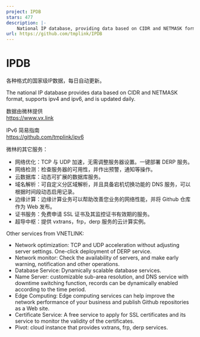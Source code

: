 ```yaml
---
project: IPDB
stars: 477
description: |-
    National IP database, providing data based on CIDR and NETMASK format, supporting IPv4 and IPv6.
url: https://github.com/tmplink/IPDB
---
```


# IPDB
各种格式的国家级IP数据，每日自动更新。     
  
The national IP database provides data based on CIDR and NETMASK format, supports ipv4 and ipv6, and is updated daily.      

数据由微林提供  
https://www.vx.link   

IPv6 简易指南  
https://github.com/tmplink/ipv6

微林的其它服务：
* 网络优化：TCP 与 UDP 加速，无需调整服务器设置。一键部署 DERP 服务。
* 网络检测：检查服务器的可用性，并作出预警，通知等操作。
* 云数据库：动态可扩展的数据库服务。
* 域名解析：可自定义分区域解析，并且具备宕机切换功能的 DNS 服务，可以根据时间段动态启用记录。
* 边缘计算：边缘计算业务可以帮助改善您业务的网络性能，并将 Github 仓库作为 Web 发布。
* 证书服务：免费申请 SSL 证书及其监控证书有效期的服务。
* 超导中枢：提供 vxtrans，frp，derp 服务的云计算实例。

Other services from VNETLINK:
* Network optimization: TCP and UDP acceleration without adjusting server settings. One-click deployment of DERP service.
* Network monitor: Check the availability of servers, and make early warning, notification and other operations.
* Database Service: Dynamically scalable database services.
* Name Server: customizable sub-area resolution, and DNS service with downtime switching function, records can be dynamically enabled according to the time period.
* Edge Computing: Edge computing services can help improve the network performance of your business and publish Github repositories as a Web site.
* Certificate Service: A free service to apply for SSL certificates and its service to monitor the validity of the certificates.
* Pivot: cloud instance that provides vxtrans, frp, derp services.

